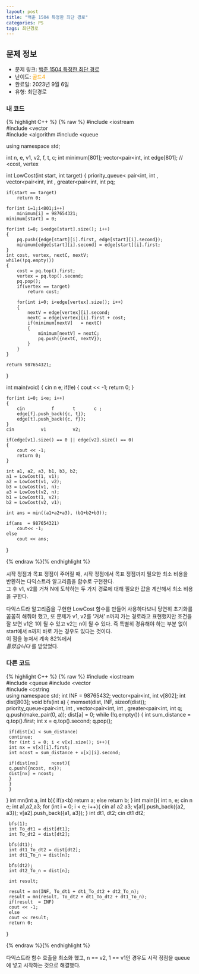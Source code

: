 ```yaml
---
layout: post
title: "백준 1504 특정한 최단 경로"
categories: PS
tags: 최단경로
---
```


## 문제 정보
- 문제 링크: [백준 1504 특정한 최단 경로](https://www.acmicpc.net/problem/1504)
- 난이도: <span style="color:#FFA500">골드4</span>
- 완료일: 2023년 9월 6일
- 유형: 최단경로

### 내 코드

{% highlight C++ %} {% raw %}
#include <iostream	
#include <vector	
#include <algorithm	
#include <queue	

using namespace std;

int n, e, v1, v2, f, t, c;
int minimum[801];
vector<pair<int, int		 edge[801]; // <cost, vertex	

int LowCost(int start, int target)
{
	priority_queue< pair<int, int	, vector<pair<int, int		, greater<pair<int, int		 	pq;
	
	if(start == target)
		return 0;
	
	for(int i=1;i<801;i++) 
		minimum[i] = 987654321;
	minimum[start] = 0;
	
	for(int i=0; i<edge[start].size(); i++)
	{
		pq.push({edge[start][i].first, edge[start][i].second});
		minimum[edge[start][i].second] = edge[start][i].first;
	}
	int cost, vertex, nextC, nextV;
	while(!pq.empty())
	{
		cost = pq.top().first;
		vertex = pq.top().second;
		pq.pop();
		if(vertex == target)
			return cost;
		
		for(int i=0; i<edge[vertex].size(); i++)
		{
			nextV = edge[vertex][i].second;
			nextC = edge[vertex][i].first + cost;
			if(minimum[nextV] 	= nextC)
			{
				minimum[nextV] = nextC;
				pq.push({nextC, nextV});
			}
		}
	}
	
	return 987654321;
}

int main(void)
{
	cin 		 n 		 e;
	if(!e)
	{
		cout << -1;
		return 0;
	}
	
	for(int i=0; i<e; i++)
	{
		cin 		 f 		 t 		 c ;
		edge[f].push_back({c, t});
		edge[t].push_back({c, f});
	}
	cin 		 v1 		 v2;
	
	if(edge[v1].size() == 0 || edge[v2].size() == 0)
	{
		cout << -1;
		return 0;
	}
	
	int a1, a2, a3, b1, b3, b2;
	a1 = LowCost(1, v1);
	a2 = LowCost(v1, v2);
	b3 = LowCost(v1, n);
	a3 = LowCost(v2, n);
	b1 = LowCost(1, v2);
	b2 = LowCost(v2, v1);
	
	int ans = min((a1+a2+a3), (b1+b2+b3));
	
	if(ans 	= 987654321)
		cout<< -1;
	else
		cout << ans;
}

{% endraw %}{% endhighlight %}

시작 정점과 목표 정점이 주어질 때, 시작 정점에서 목표 정점까지 필요한 최소 비용을 반환하는 다익스트라 알고리즘을 함수로 구현한다.  
그 후 v1, v2를 거쳐 N에 도착하는 두 가지 경로에 대해 필요한 값을 계산해서 최소 비용을 구한다.  

다익스트라 알고리즘을 구현한 LowCost 함수를 만들어 사용하다보니 당연히 초기화를 꼼꼼히 해줘야 했고, 또 문제가 v1, v2를 ‘거쳐’ n까지 가는 경로라고 표현했지만 조건을 잘 보면 v1은 1이 될 수 있고 v2는 n이 될 수 있다. 즉 특별히 경유해야 하는 부분 없이 start에서 n까지 바로 가는 경우도 있다는 것이다.  
이 점을 놓쳐서 계속 82%에서   
_틀렸습니다_ 를 받았었다. 

### 다른 코드

{% highlight C++ %} {% raw %}
#include <iostream	
#include <queue	
#include <vector	
#include <cstring	
using namespace std;
int INF = 98765432;
vector<pair<int, int		 v[802];
int dist[803];
void bfs(int a)
{
	 memset(dist, INF, sizeof(dist));
	 priority_queue<pair<int, int	, vector<pair<int, int		, greater<pair<int, int			 q;
	 q.push(make_pair(0, a));
	 dist[a] = 0;
	 while (!q.empty())
	 {
	 int sum_distance = q.top().first;
	 int x = q.top().second;
	 q.pop();
	 
	 if(dist[x] < sum_distance)
	 continue;
	 for (int i = 0; i < v[x].size(); i++){
	 int nx = v[x][i].first;
	 int ncost = sum_distance + v[x][i].second;
 
	 if(dist[nx] 	 ncost){
	 q.push({ncost, nx});
	 dist[nx] = ncost;
	 }
	 }
	 }
}
int mn(int a, int b){
	 if(a<b)
	 return a;
	 else
	 return b;
}
int main(){
	 int n, e;
	 cin 		 n 		 e;
	 int a1,a2,a3;
	 for (int i = 0; i < e; i++){
	 cin 		 a1 		 a2 		 a3;
	 v[a1].push_back({a2, a3});
	 v[a2].push_back({a1, a3});
	 }
	 int dt1, dt2;
	 cin 		 dt1 		 dt2;
	 
	 bfs(1);
	 int To_dt1 = dist[dt1];
	 int To_dt2 = dist[dt2];
 
	 bfs(dt1);
	 int dt1_To_dt2 = dist[dt2];
	 int dt1_To_n = dist[n];
 
	 bfs(dt2);
	 int dt2_To_n = dist[n];
 
	 int result;
 
	 result = mn(INF, To_dt1 + dt1_To_dt2 + dt2_To_n);
	 result = mn(result, To_dt2 + dt1_To_dt2 + dt1_To_n);
	 if(result 	= INF)
	 cout << -1;
	 else
	 cout << result;
	 return 0;
}

{% endraw %}{% endhighlight %}

다익스트라 함수 호출을 최소화 했고, n == v2, 1 == v1인 경우도 시작 정점을 queue에 넣고 시작하는 것으로 해결했다.
